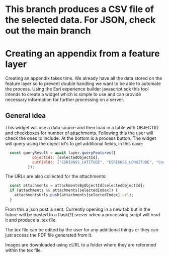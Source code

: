 # This branch produces a CSV file of the selected data. For JSON, check out the main branch

# Creating an appendix from a feature layer

Creating an appendix takes time. We already have all the data stored on the feature layer so to prevent double handling we want to be able to automate the process.
Using the Esri experience builder javascript sdk this tool intends to create a widget which is simple to use and can provide necessary information for further processing on a server.

## General idea
This widget will use a data source and then load in a table with OBJECTID and checkboxes for number of attachments.
Following this the user will check the ones to include. At the bottom is a process button.
The widget will query using the object id's to get additional fields, in this case:
```jsx
  const queryResult = await layer.queryFeatures({
            objectIds: [selectedObjectId],
            outFields: ["ESRIGNSS_LATITUDE", "ESRIGNSS_LONGITUDE", "Comments", "ESRIGNSS_DIRECTION"]
          });
```
The URLs are also collected for the attachments:
```jsx
  const attachments = attachmentsByObjectId[selectedObjectId];
  if (attachments && attachments[selectedIndex]) {
    attachmentsUrls.push(attachments[selectedIndex].url);
  }
```

From this a json post is sent. Currently opening in a new tab but in the future will be posted to a flask(?) server when a processing script will read it and produce a .tex file.

The tex file can be edited by the user for any additional things or they can just access the PDF file generated from it.

Images are downloaded using cURL to a folder where they are referened within the tex file.
